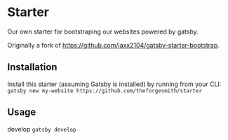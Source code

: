 # Starter

Our own starter for bootstraping our websites powered by gatsby.

Originally a fork of https://github.com/jaxx2104/gatsby-starter-bootstrap.

## Installation

Install this starter (assuming Gatsby is installed) by running from your CLI:
`gatsby new my-website https://github.com/theforgesmith/starter`

## Usage

develop
`gatsby develop`
